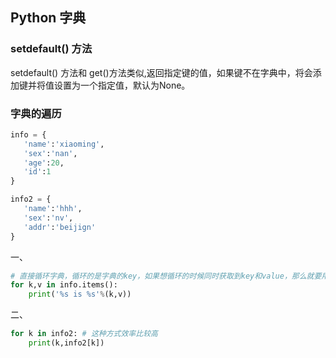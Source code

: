 ## Python 字典

### setdefault() 方法

setdefault() 方法和 get()方法类似,返回指定键的值，如果键不在字典中，将会添加键并将值设置为一个指定值，默认为None。

### 字典的遍历

 ```python
info = {
    'name':'xiaoming',
    'sex':'nan',
    'age':20,
    'id':1
}

info2 = {
    'name':'hhh',
    'sex':'nv',
    'addr':'beijign'
}
 ```

一、

```python
# 直接循环字典，循环的是字典的key，如果想循环的时候同时获取到key和value，那么就要用 .items()方法
for k,v in info.items():
    print('%s is %s'%(k,v))
```

二、

```python
for k in info2: # 这种方式效率比较高
    print(k,info2[k])
```



### 